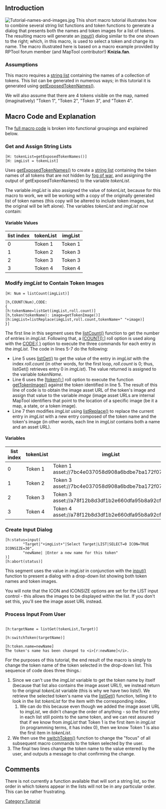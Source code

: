 ## Introduction

![Tutorial-names-and-images.jpg](Tutorial-names-and-images.jpg
"Tutorial-names-and-images.jpg") This short macro tutorial illustrates
how to combine several string list functions and token functions to
generate a dialog that presents both the names and token images for a
list of tokens. The resulting macro will generate an
[input()](Macros:Functions:input "wikilink") dialog similar to the one
shown to the right; which, in this macro, is used to select a token and
change its name. The macro illustrated here is based on a macro example
provided by RPTool forum member (and MapTool contributor\!)
**Knizia.fan**.

### Assumptions

This macro requires a [string list](Macros:string_list "wikilink")
containing the names of a collection of tokens. This list can be
generated in numerous ways; in this tutorial it is generated using
[getExposedTokenNames()](Macros:Functions:getExposedTokenNames "wikilink").

We will also assume that there are 4 tokens visible on the map, named
(imaginatively) "Token 1", "Token 2", "Token 3", and "Token 4".

## Macro Code and Explanation

The [full macro
code](Tutorials:Macros:List_with_images_fullcode "wikilink") is broken
into functional groupings and explained below.

### Get and Assign String Lists

``` mtmacro numberLines
[H: tokenList=getExposedTokenNames()]
[H: imgList = tokenList]
```

Uses
[getExposedTokenNames()](Macros:Functions:getExposedTokenNames "wikilink")
to create a [string list](Macros:string_list "wikilink") containing the
token names of all tokens that are not hidden by [fog of
war](Map:fog_of_war "wikilink"), and assigning the output of
getExposedTokenNames() to the variable *tokenList*.

The variable *imgList* is also assigned the value of *tokenList*,
because for this macro to work, we will be working with a copy of the
originally generated list of token names (this copy will be altered to
include token images, but the original will be left alone). The
variables *tokenList* and *imgList* now contain:

#### Variable Values

| list index | tokenList | imgList |
| ---------- | --------- | ------- |
| 0          | Token 1   | Token 1 |
| 1          | Token 2   | Token 3 |
| 2          | Token 3   | Token 3 |
| 3          | Token 4   | Token 4 |

### Modify *imgList* to Contain Token Images

``` mtmacro numberLines
[H: Num = listCount(imgList)]

[h,COUNT(Num),CODE:
{
[h:tokenName=listGet(imgList,roll.count)]
[h,token(tokenName): image=getTokenImage()]
[h:imgList=listReplace(imgList,roll.count,tokenName+" "+image)]
}]
```

The first line in this segment uses the
[listCount()](Macros:Functions:listCount "wikilink") function to get the
number of entries in *imgList*. Following that, a
[\[COUNT():](Macros:Branching_and_Looping "wikilink")\] roll option is
used along with the [CODE:{ }](Macros:Branching_and_Looping "wikilink")
option to execute the three commands for each entry in the *imgList*.
The code in lines 5-7 do the following:

  - Line 5 uses [listGet()](Macros:Functions:listGet "wikilink") to get
    the value of the entry in *imgList* with the index *roll.count* (in
    other words, for the first loop, *roll.count* is 0; thus, listGet()
    retrieves entry 0 in *imgList*). The value returned is assigned to
    the variable *tokenName*.
  - Line 6 uses the
    [\[token():](Macros:Branching_and_Looping "wikilink")\] roll option
    to execute the function
    [getTokenImage()](Macros:Functions:getTokenImage "wikilink") against
    the token identified in line 5. The result of this line of code is
    to obtain the image asset URL of the token's image and assign that
    value to the variable *image* (image asset URLs are internal MapTool
    identifiers that point to the location of a specific image (be it a
    map, a state, or a token image).
  - Line 7 then modifies *imgList* using
    [listReplace()](Macros:Functions:listReplace "wikilink") to replace
    the current entry in *imgList* with a new entry composed of the
    token name and the token's image (in other words, each line in
    *imgList* contains both a name and an asset URL).

#### Variables

| list index | tokenList | imgList                                          |
| ---------- | --------- | ------------------------------------------------ |
| 0          | Token 1   | Token 1 asset://7bc4e037058d908a6bdbe7ba172f0729 |
| 1          | Token 2   | Token 3 asset://7bc4e037058d908a6bdbe7ba172f0729 |
| 2          | Token 3   | Token 3 asset://a78f12b8d3df1b2e660dfa95b8a92cf1 |
| 3          | Token 4   | Token 4 asset://a78f12b8d3df1b2e660dfa95b8a92cf1 |

### Create Input Dialog

``` mtmacro numberLines
[h:status=input(
        "Target|"+imgList+"|Select Target|LIST|SELECT=0 ICON=TRUE ICONSIZE=30",
        "newName| |Enter a new name for this token"
)]
[h:abort(status)]
```

This segment uses the value in *imgList* in conjunction with the
[input()](Macros:Functions:input "wikilink") function to present a
dialog with a drop-down list showing both token names and token images.

You will note that the ICON and ICONSIZE options are set for the LIST
input control - this allows the images to be displayed within the list.
If you don't set this, you'll see the image asset URL instead.

### Process Input From User

``` mtmacro numberLines

[h:targetName = listGet(tokenList,Target)]

[h:switchToken(targetName)]

[h:token.name=newName]
The token's name has been changed to <i>[r:newName]</i>.
```

For the purposes of this tutorial, the end result of the macro is simply
to change the token name of the token selected in the drop-down list.
This sequence of code does three things.:

1.  Since we can't use the *imgList* variable to get the token name by
    itself (because that list also contains the image asset URL\!), we
    instead return to the original *tokenList* variable (this is why we
    have two lists\!). We retrieve the selected token's name via the
    [listGet()](Macros:Functions:listGet "wikilink") function, telling
    it to look in the list *tokenList* for the item with the
    corresponding index.
    1.  We can do this because even though we added the image asset URL
        to *imgList*, we didn't change the order of anything - so the
        first entry in each list still points to the same token, and we
        can rest assured that if we know from *imgList* that Token 1 is
        the first item in *imgList* (in programming terms, it has index
        0), then we know Token 1 is also the first item in *tokenList*.
2.  We then use the
    [switchToken()](Macros:Functions:switchToken "wikilink") function to
    change the "focus" of all subsequent macro commands to the token
    selected by the user.
3.  The final two lines change the token name to the value entered by
    the user, and outputs a message to chat confirming the change.

## Comments

There is not currently a function available that will sort a string
list, so the order in which tokens appear in the lists will not be in
any particular order. This can be rather frustrating.

[Category:Tutorial](Category:Tutorial "wikilink")